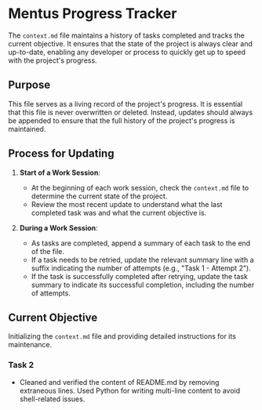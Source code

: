 # Mentus Progress Tracker

The `context.md` file maintains a history of tasks completed and tracks the current objective. It ensures that the state of the project is always clear and up-to-date, enabling any developer or process to quickly get up to speed with the project's progress.

## Purpose
This file serves as a living record of the project's progress. It is essential that this file is never overwritten or deleted. Instead, updates should always be appended to ensure that the full history of the project's progress is maintained.

## Process for Updating
1. **Start of a Work Session**:
   - At the beginning of each work session, check the `context.md` file to determine the current state of the project.
   - Review the most recent update to understand what the last completed task was and what the current objective is.

2. **During a Work Session**:
   - As tasks are completed, append a summary of each task to the end of the file.
   - If a task needs to be retried, update the relevant summary line with a suffix indicating the number of attempts (e.g., "Task 1 - Attempt 2").
   - If the task is successfully completed after retrying, update the task summary to indicate its successful completion, including the number of attempts.

## Current Objective
Initializing the `context.md` file and providing detailed instructions for its maintenance.
### Task 2
- Cleaned and verified the content of README.md by removing extraneous lines. Used Python for writing multi-line content to avoid shell-related issues.
